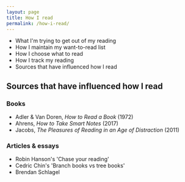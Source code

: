 ```yaml
---
layout: page
title: How I read
permalink: /how-i-read/
---
```


* What I'm trying to get out of my reading
* How I maintain my want-to-read list
* How I choose what to read
* How I track my reading
* Sources that have influenced how I read


## Sources that have influenced how I read

### Books

- Adler & Van Doren, _How to Read a Book_ (1972)
- Ahrens, _How to Take Smart Notes_ (2017)
- Jacobs, _The Pleasures of Reading in an Age of Distraction_ (2011)

### Articles & essays

- Robin Hanson's 'Chase your reading'
- Cedric Chin's 'Branch books vs tree books'
- Brendan Schlagel